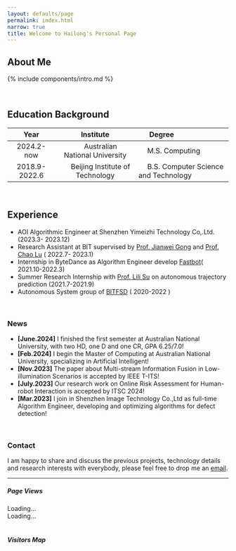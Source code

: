 ```yaml
---
layout: defaults/page
permalink: index.html
narrow: true
title: Welcome to Hailong's Personal Page
---
```


## About Me

{% include components/intro.md %}

[//]: # ([Here's the full feature list and some quick examples of what it can do.]&#40;{{ site.baseurl}}{% link _pages/about.md %}&#41;)

<br />

## Education Background

|         Year          |                        Institute                        | <img width=20/> Degree                              |
|:---------------------:|:-------------------------------------------------------:|:----------------------------------------------------|
|      2024.2-now       |     <img width=20/> Australian National University      | <img width=20/>M.S. Computing                       |
|     2018.9-2022.6     |    <img width=20/>  Beijing Institute of Technology     | <img width=20/>B.S. Computer Science and Technology |

<br />

## Experience
- AOI Algorithmic Engineer at Shenzhen Yimeizhi Technology Co,.Ltd. (2023.3- 2023.12)
- Research Assistant at BIT supervised by [Prof. Jianwei Gong](https://me-english.bit.edu.cn/people/facultydept/vehiclee2/xs3/b125047.htm) and [Prof. Chao Lu](https://scholar.google.com/citations?user=0Jv8_7MAAAAJ&hl=zh-CN) ( 2022.7- 2023.1)
- Internship in ByteDance as Algorithm Engineer develop [Fastbot](https://github.com/bytedance/Fastbot_Android)( 2021.10-2022.3)
- Summer Research Internship with [Prof. Lili Su](https://lilisu3.sites.northeastern.edu/) on autonomous trajectory prediction (2021.7-2021.9)
- Autonomous System group of [BITFSD](http://www.bitfsd.com/) ( 2020-2022 )

<br />

### News
- **\[June.2024\]** I finished the first semester at Australian National University, with two HD, one D and one CR, GPA 6.25/7.0!
- **\[Feb.2024\]** I begin the Master of Computing at Australian National University, specializing in Artificial Intelligent!
- **\[Nov.2023\]** The paper about Multi-stream Information Fusion in Low-illumination Scenarios is accepted by IEEE T-ITS!
- **\[July.2023\]** Our research work on Online Risk Assessment for Human-robot Interaction is accepted by ITSC 2024!
- **\[Mar.2023\]** I join in Shenzhen Image Technology Co.,Ltd as full-time Algorithm Engineer, developing and optimizing algorithms for defect detection!
<br />

### Contact
I am happy to share and discuss the previous projects, technology details and research interests with everybody, please feel free to drop me an [email](mailto:hailong.gong@anu.edu.au).
<hr />


<body>  
<h5> Page Views</h5>
<span id="page-views-today">Loading...</span>
<br />
<span id="page-views">Loading...</span>

<br />
<br />

<h5> Visitors Map </h5>
<div id="mapid"></div>  
  
<script src="https://unpkg.com/leaflet/dist/leaflet.js"></script>  
<script>  
    var mymap = L.map('mapid').setView([35, 130], 1); // 设置地图视图中心点和缩放级别  
  
    L.tileLayer('https://{s}.tile.openstreetmap.org/{z}/{x}/{y}.png', {  
        attribution: 'Map data &copy; <a href="https://www.openstreetmap.org/copyright">OpenStreetMap</a> contributors',  
        maxZoom: 18,  
    }).addTo(mymap);  

    var ipCount = 50; // 用于跟踪已处理的IP数量  
  
    function addLocationsToMap(locations) {  
        locations.forEach((location, index) => {  
            // 根据IP数量区间设置颜色类  
            let colorClass;  
            if (ipCount >= 0 && ipCount < 10) {  
                colorClass = 'green-triangle';  
            } else if (ipCount >= 10 && ipCount < 30) {  
                colorClass = 'blue-triangle';  
            } else {  
                colorClass = 'red-triangle';  
            }    
            // 解析Loc字符串为经纬度数组  
            var coords = location.Loc.split(',').map(Number);  
  
            // 创建一个SVG元素用于绘制红色三角形  
            var svgMarker = document.createElementNS("http://www.w3.org/2000/svg", "svg");  
            svgMarker.setAttribute("class", "marker");  
            svgMarker.setAttribute("width", "20");  
            svgMarker.setAttribute("height", "30");  
  
            var polygon = document.createElementNS("http://www.w3.org/2000/svg", "polygon");  
            polygon.setAttribute("class", colorClass);  
            polygon.setAttribute("points", "4,0 0,15 8,15"); // 三角形顶点坐标  
  
            svgMarker.appendChild(polygon);  
  
            // 使用L.DivIcon将SVG作为图标  
            var myIcon = L.divIcon({  
                className: 'my-custom-icon',  
                html: svgMarker.outerHTML,  
                iconSize: [20, 30], // 与SVG尺寸相匹配  
                iconAnchor: [10, 30], // 图标锚点  
                popupAnchor: [0, -30] // 弹出框锚点  
            });  
  
            // 将标记添加到地图上  
            L.marker(coords, {icon: myIcon}).addTo(mymap);  

            // 更新已处理的IP数量  
            ipCount--;  
  
            // 如果已经处理了50个，重置计数器  
            if (ipCount < 0) {  
                ipCount = 50;  
            } 
        });  
    }  
  
    // 使用fetch API从服务器获取数据  http://localhost:3000/location/get-latest
    fetch('https://personalpage-express-mongodb.azurewebsites.net/location/get-latest')  
        .then(response => response.json())  
        .then(data => {  
            // 假设返回的数据是一个数组  
            var locations = data.slice(0, 50); // 取前30个元素，如果不足30个则按实际数量  
            addLocationsToMap(locations);  
        })  
        .catch(error => console.error('Error fetching data:', error));   
</script>  
</body>


